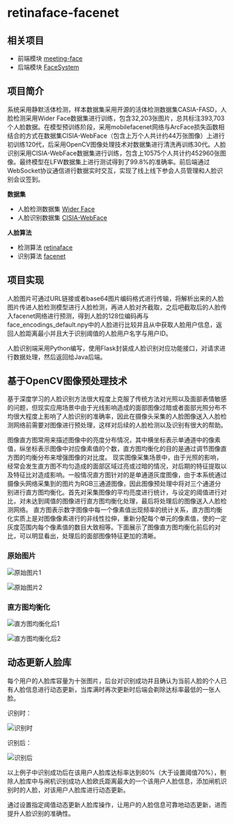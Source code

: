 # retinaface-facenet

## 相关项目

- 前端模块  [meeting-face](https://github.com/saiGou-14H/meeting-face)
- 后端模块  [FaceSystem](https://github.com/saiGou-14H/FaceSystem)

## 项目简介

系统采用静默活体检测，样本数据集采用开源的活体检测数据集CASIA-FASD，人脸检测采用Wider Face数据集进行训练，包含32,203张图片，总共标注393,703个人脸数据。在模型预训练阶段，采用mobilefacenet网络与ArcFace损失函数相结合的方式在数据集CISIA-WebFace（包含上万个人共计约44万张图像）上进行初训练120代，后采用OpenCV图像处理技术对数据集进行清洗再训练30代。人脸识别采用CISIA-WebFace数据集进行训练，包含上10575个人共计约452960张图像。最终模型在LFW数据集上进行测试得到了99.8%的准确率。前后端通过WebSocket协议通信进行数据实时交互，实现了线上线下参会人员管理和人脸识别会议签到。

**数据集**

- 人脸检测数据集 [Wider Face](http://mmlab.ie.cuhk.edu.hk/projects/WIDERFace/WiderFace_Results.html)
- 人脸识别数据集 [CISIA-WebFace](https://pan.baidu.com/s/1SV-4eS74i7oGlpZ1C-ozIw?pwd=8888)

**人脸算法**

- 检测算法 [retinaface](https://github.com/serengil/retinaface)
- 识别算法 [facenet](https://github.com/davidsandberg/facenet)

## 项目实现

人脸图片可通过URL链接或者base64图片编码格式进行传输，将解析出来的人脸图片传进人脸检测模型进行人脸检测，再进人脸对齐截取，之后吧截取后的人脸传入facenet网络进行预测，得到人脸的128位编码再与face_encodings_default.npy中的人脸进行比较并且从中获取人脸用户信息，返回人脸距离最小并且大于识别阈值的人脸用户名字与用户ID。

人脸识别端采用Python编写，使用Flask封装成人脸识别对应功能接口，对请求进行数据处理，然后返回给Java后端。

## 基于OpenCV图像预处理技术

基于深度学习的人脸识别方法很大程度上克服了传统方法对光照以及面部表情敏感的问题，但现实应用场景中由于光线影响造成的面部图像过暗或者面部光照分布不均很大程度上影响了人脸识别的准确率，因此在摄像头采集的人脸图像送入人脸检测网络前需要对图像进行预处理，这样对后续的人脸检测以及识别有很大的帮助。

图像直方图常用来描述图像中的亮度分布情况，其中横坐标表示单通道中的像素值，纵坐标表示图像中对应像素值的个数，直方图均衡化的目的是通过调节图像直方图的均衡分布来增强图像的对比度。 现实图像采集场景中，由于光照的影响，经常会发生直方图不均匀造成的面部区域过亮或过暗的情况，对后期的特征提取以及特征比对造成影响。一般情况直方图针对的是单通道灰度图像，由于本系统通过摄像头网络采集到的图片为RGB三通道图像，因此图像预处理中将对三个通道分别进行直方图均衡化。首先对采集图像的平均亮度进行统计，与设定的阈值进行对比，对未达到阈值的图像进行直方图均衡化处理，最后将处理后的图像送入人脸检测网络。 直方图表示数字图像中每一个像素值出现频率的统计关系，直方图均衡化实质上是对图像像素进行的非线性拉伸，重新分配每个单元的像素值，使的一定灰度范围内每个像素值的数目大致相等。下面展示了图像直方图均衡化前后的对比，可以明显看出，处理后的面部图像特征更加的清晰。

### 原始图片

![原始图片1](https://github.com/saiGou-14H/save-image/blob/main/%E4%BA%BA%E8%84%B8%E8%AF%86%E5%88%AB%E4%BC%9A%E8%AE%AE%E7%AD%BE%E5%88%B0%E7%B3%BB%E7%BB%9F/%E4%BA%BA%E8%84%B8%E8%AF%86%E5%88%AB%E6%A8%A1%E5%9D%97/%E5%8E%9F%E5%A7%8B%E6%9A%97%E5%9B%BE.png)

![原始图片2](https://github.com/saiGou-14H/save-image/blob/main/%E4%BA%BA%E8%84%B8%E8%AF%86%E5%88%AB%E4%BC%9A%E8%AE%AE%E7%AD%BE%E5%88%B0%E7%B3%BB%E7%BB%9F/%E4%BA%BA%E8%84%B8%E8%AF%86%E5%88%AB%E6%A8%A1%E5%9D%97/%E5%8E%9F%E5%A7%8B%E5%9B%BE%E7%89%87%E8%BF%87%E6%9B%9D.png)

### 直方图均衡化

![直方图均衡化后1](https://github.com/saiGou-14H/save-image/blob/main/%E4%BA%BA%E8%84%B8%E8%AF%86%E5%88%AB%E4%BC%9A%E8%AE%AE%E7%AD%BE%E5%88%B0%E7%B3%BB%E7%BB%9F/%E4%BA%BA%E8%84%B8%E8%AF%86%E5%88%AB%E6%A8%A1%E5%9D%97/%E5%8E%9F%E5%A7%8B%E6%9A%97%E5%9B%BE%E7%9B%B4%E6%96%B9%E5%9B%BE%E5%9D%87%E8%A1%A1%E5%8C%96%E5%90%8E.png)

![直方图均衡化后2](https://github.com/saiGou-14H/save-image/blob/main/%E4%BA%BA%E8%84%B8%E8%AF%86%E5%88%AB%E4%BC%9A%E8%AE%AE%E7%AD%BE%E5%88%B0%E7%B3%BB%E7%BB%9F/%E4%BA%BA%E8%84%B8%E8%AF%86%E5%88%AB%E6%A8%A1%E5%9D%97/%E5%8E%9F%E5%A7%8B%E5%9B%BE%E7%89%87%E8%BF%87%E6%9B%9D%E7%9B%B4%E6%96%B9%E5%9B%BE%E5%9D%87%E8%A1%A1%E5%8C%96%E5%A4%84%E7%90%86%E5%90%8E.png)

## 动态更新人脸库

每个用户的人脸库容量为十张图片，后台对识别成功并且确认为当前人脸的个人已有人脸信息进行动态更新，当库满时再次更新时后端会剃除达标率最低的一张人脸。

识别时：

![识别时](https://github.com/saiGou-14H/save-image/blob/main/%E4%BA%BA%E8%84%B8%E8%AF%86%E5%88%AB%E4%BC%9A%E8%AE%AE%E7%AD%BE%E5%88%B0%E7%B3%BB%E7%BB%9F/%E4%BA%BA%E8%84%B8%E8%AF%86%E5%88%AB%E6%A8%A1%E5%9D%97/%E4%BA%BA%E8%84%B8%E5%BA%93%E5%8A%A8%E6%80%81%E6%9B%B4%E6%96%B01.png)

识别后：

![识别后](https://github.com/saiGou-14H/save-image/blob/main/%E4%BA%BA%E8%84%B8%E8%AF%86%E5%88%AB%E4%BC%9A%E8%AE%AE%E7%AD%BE%E5%88%B0%E7%B3%BB%E7%BB%9F/%E4%BA%BA%E8%84%B8%E8%AF%86%E5%88%AB%E6%A8%A1%E5%9D%97/%E4%BA%BA%E8%84%B8%E5%BA%93%E5%8A%A8%E6%80%81%E6%9B%B4%E6%96%B02.png)

以上例子中识别成功后在该用户人脸库达标率达到80%（大于设置阈值70%），剔除人脸库中与闸机识别成功人脸欧氏距离最大的一个该用户人脸信息，添加闸机识别时的人脸，对该用户人脸库进行动态更新。

通过设置指定阈值动态更新人脸库操作，让用户的人脸信息可靠地动态更新，进而提升人脸识别的准确性。
